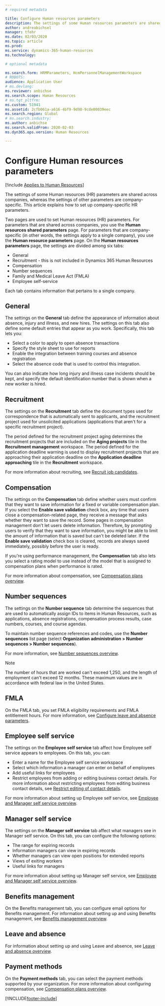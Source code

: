 ```yaml
---
# required metadata

title: Configure Human resources parameters
description: The settings of some Human resources parameters are shared across companies, whereas the settings of other parameters are company-specific. This article explains how to set up company-specific HR parameters.
author: andreabichsel
manager: tfehr
ms.date: 02/03/2020
ms.topic: article
ms.prod: 
ms.service: dynamics-365-human-resources
ms.technology: 

# optional metadata

ms.search.form: HRMParameters, HcmPersonnelManagementWorkspace
# ROBOTS: 
audience: Application User
# ms.devlang: 
ms.reviewer: anbichse
ms.search.scope: Human Resources
# ms.tgt_pltfrm: 
ms.custom: 51941
ms.assetid: 2cfb061a-a616-4bf9-9d98-9cde00039eec
ms.search.region: Global
# ms.search.industry: 
ms.author: anbichse
ms.search.validFrom: 2020-02-03
ms.dyn365.ops.version: Human Resources

---
```


# Configure Human resources parameters

[!include [Applies to Human Resources](../includes/applies-to-hr.md)]

The settings of some Human resources (HR) parameters are shared across companies, whereas the settings of other parameters are company-specific. This article explains how to set up company-specific HR parameters.

Two pages are used to set Human resources (HR) parameters. For parameters that are shared across companies, you use the **Human resources shared parameters** page. For parameters that are company-specific (in other words, the settings apply to a single company), you use the **Human resource parameters** page. On the **Human resources parameters** page, the settings are divided among six tabs:

- General
- Recruitment - this is not included in Dynamics 365 Human Resources
- Compensation
- Number sequences
- Family and Medical Leave Act (FMLA)
- Employee self-service

Each tab contains information that pertains to a single company. 

## General

The settings on the **General** tab define the appearance of information about absence, injury and illness, and new hires. The settings on this tab also define some default entries that appear as you work. Specifically, this tab lets you:

- Select a color to apply to open absence transactions
- Specify the style sheet to use for reports
- Enable the integration between training courses and absence registration
- Select the absence code that is used to control this integration.

You can also indicate how long injury and illness case incidents should be kept, and specify the default identification number that is shown when a new worker is hired.

## Recruitment

The settings on the **Recruitment** tab define the document types used for correspondence that is automatically sent to applicants, and the recruitment project used for unsolicited applications (applications that aren't for a specific recruitment project).

The period defined for the recruitment project aging determines the recruitment projects that are included on the **Aging projects** tile in the **Recruitment management** workspace. The period defined for the application deadline warning is used to display recruitment projects that are approaching their application deadline on the **Application deadline approaching** tile in the **Recruitment** workspace.

For more information about recruiting, see [Recruit job candidates](hr-personnel-recruit.md).

## Compensation

The settings on the **Compensation** tab define whether users must confirm that they want to save information for a fixed or variable compensation plan. If you select the **Enable save validation** check box, any time that users close a compensation-related page, they receive a message that asks whether they want to save the record. Some pages in compensation management don't let users delete information. Therefore, by prompting users to verify that they want to save information, you might be able to limit the amount of information that is saved but can't be deleted later. If the **Enable save validation** check box is cleared, records are always saved immediately, possibly before the user is ready.

If you're using performance management, the **Compensation** tab also lets you select a rating model to use instead of the model that is assigned to compensation plans when performance is rated.

For more information about compensation, see [Compensation plans overview](hr-compensation-overview.md).

## Number sequences

The settings on the **Number sequence** tab determine the sequences that are used to automatically assign IDs to items in Human Resources, such as applications, absence registrations, compensation process results, case numbers, courses, and course agendas.

To maintain number sequence references and codes, use the **Number sequences** list page (select **Organization administration > Number sequences > Number sequences**).

For more information, see [Number sequences overview](https://docs.microsoft.com/dynamics365/fin-ops-core/fin-ops/organization-administration/number-sequence-overview?toc=/dynamics365/human-resources/toc.json).

> [!NOTE]
> The number of hours that are worked can't exceed 1,250, and the length of employment can't exceed 12 months. These maximum values are in accordance with federal law in the United States.

## FMLA

On the FMLA tab, you set FMLA eligibility requirements and FMLA entitlement hours. For more information, see [Configure leave and absence parameters](hr-leave-and-absence-parameters.md).

## Employee self service

The settings on the **Employee self service** tab affect how Employee self service appears to employees. On this tab, you can:

- Enter a name for the Employee self service workspace
- Select which information a manager can enter on behalf of employees
- Add useful links for employees
- Restrict employees from adding or editing business contact details. For more information about restricting employees from editing business contact details, see [Restrict editing of contact details](hr-employee-self-service-restrict-editing.md).

For more information about setting up Employee self service, see [Employee and Manager self service overview](hr-employee-manager-self-service-overview.md).

## Manager self service

The settings on the **Manager self service** tab affect what managers see in Manager self service. On this tab, you can configure the following options:

- The range for expiring records
- Information managers can view in expiring records
- Whether managers can view open positions for extended reports
- Views of exiting workers
- Useful links for managers

For more information about setting up Manager self service, see [Employee and Manager self service overview](hr-employee-manager-self-service-overview.md).

## Benefits management

On the Benefits management tab, you can configure email options for Benefits management. For information about setting up and using Benefits management, see [Benefits management overview](hr-benefits-management-overview.md).

## Leave and absence

For information about setting up and using Leave and absence, see [Leave and absence overview](hr-leave-and-absence-overview.md).

## Payment methods

On the **Payment methods** tab, you can select the payment methods supported by your organization. For more information about configuring compensation, see [Compensation plans overview](hr-compensation-overview.md).

[!INCLUDE[footer-include](../includes/footer-banner.md)]